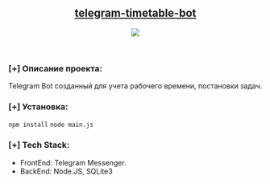 <h2 align="center"><u>telegram-timetable-bot</u></h2>

<p align="center">
  <img src="https://s3.katsuki.digital/logo.png" />
</p>
<p align="center">
<br>
</p>

### [+] Описание проекта:
Telegram Bot созданный для учета рабочего времени, постановки задач.

### [+] Установка:
`npm install`
`node main.js`

### [+] Tech Stack:
*   FrontEnd: Telegram Messenger.
*   BackEnd: Node.JS, SQLite3

